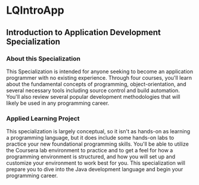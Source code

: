 # LQIntroApp
## Introduction to Application Development Specialization
### About this Specialization

This Specialization is intended for anyone seeking to become an application programmer with no existing experience. Through four courses, you'll learn about the fundamental concepts of programming, object-orientation, and several necessary tools including source control and build automation. You'll also review several popular development methodologies that will likely be used in any programming career.
### Applied Learning Project

This specialization is largely conceptual, so it isn't as hands-on as learning a programming language, but it does include some hands-on labs to practice your new foundational programming skills. You'll be able to utilize the Coursera lab environment to practice and to get a feel for how a programming environment is structured, and how you will set up and customize your environment to work best for you. This specialization will prepare you to dive into the Java development language and begin your programming career. 
